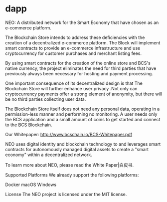 # dapp
NEO: A distributed network for the Smart Economy that have chosen as an e-commerce platform.

The Blockchain Store intends to address these deficiencies with the creation of a decentralized e-commerce platform. 
The Block will implement smart contracts to provide an e-commerce infrastructure and use cryptocurrency for customer purchases and merchant listing fees.

By using smart contracts for the creation of the online store and BCS's native currency, the project eliminates the need for third parties that have previously always been necessary for hosting and payment processing.

One important consequence of its decentralized design is that The Blockchain Store will further enhance user privacy .Not only can cryptocurrency payments offer a strong element of anonymity, but there will be no third parties collecting user data.

The Blockchain Store itself does not need any personal data, operating in a permission-less manner and performing no monitoring. A user needs only the BCS application and a small amount of coins to get started and connect to the BCS Blockchain.

Our Whitepaper: http://www.bcschain.io/BCS-Whitepaper.pdf

NEO uses digital identity and blockchain technology to  and leverages smart contracts for autonomously managed digital assets to create a "smart economy" within a decentralized network.

To learn more about NEO, please read the White Paper|白皮书.

Supported Platforms
We already support the following platforms:

Docker
macOS
Windows

License
The NEO project is licensed under the MIT license.
<!--stackedit_data:
eyJoaXN0b3J5IjpbNDQ3ODI5MjJdfQ==
-->